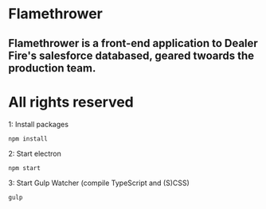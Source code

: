 # Flamethrower

## Flamethrower is a front-end application to Dealer Fire's salesforce databased, geared twoards the production team.

# All rights reserved

1: Install packages
```
npm install
```
2: Start electron
```
npm start
```
3: Start Gulp Watcher (compile TypeScript and (S)CSS)
```
gulp
```
